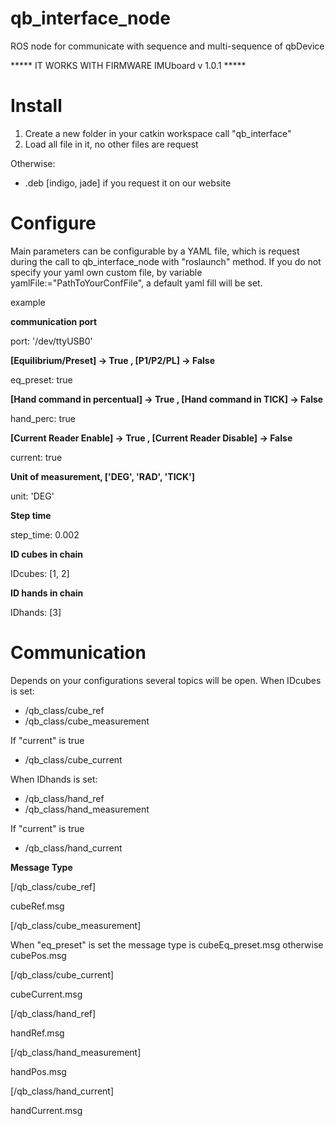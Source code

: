 # qb_interface_node
ROS node for communicate with sequence and multi-sequence of qbDevice

***** IT WORKS WITH FIRMWARE IMUboard v 1.0.1 *****

# Install
1. Create a new folder in your catkin workspace call "qb_interface"
2. Load all file in it, no other files are request

Otherwise:
  - .deb [indigo, jade] if you request it on our website

# Configure
Main parameters can be configurable by a YAML file, which is request during the call to qb_interface_node with "roslaunch" method.
If you do not specify your yaml own custom file, by variable yamlFile:="PathToYourConfFile", a default yaml fill will be set.

example

**communication port**

port: '/dev/ttyUSB0'

**[Equilibrium/Preset] -> True , [P1/P2/PL] -> False**

eq_preset: true

**[Hand command in percentual] -> True , [Hand command in TICK] -> False**

hand_perc: true 

**[Current Reader Enable] -> True , [Current Reader Disable] -> False**

current: true

**Unit of measurement, ['DEG', 'RAD', 'TICK']**

unit: 'DEG' 

**Step time** 

step_time: 0.002

**ID cubes in chain**

IDcubes: [1, 2] 

**ID hands in chain**

IDhands: [3] 

# Communication
Depends on your configurations several topics will be open.
When IDcubes is set:

  - /qb_class/cube_ref
  - /qb_class/cube_measurement

  If "current" is true

  - /qb_class/cube_current
  
When IDhands is set:

  - /qb_class/hand_ref
  - /qb_class/hand_measurement
  
  If "current" is true
  - /qb_class/hand_current

**Message Type**

[/qb_class/cube_ref]

cubeRef.msg

[/qb_class/cube_measurement] 

When "eq_preset" is set the message type is cubeEq_preset.msg otherwise cubePos.msg

[/qb_class/cube_current] 

cubeCurrent.msg

[/qb_class/hand_ref]

handRef.msg

[/qb_class/hand_measurement] 

handPos.msg

[/qb_class/hand_current] 

handCurrent.msg

